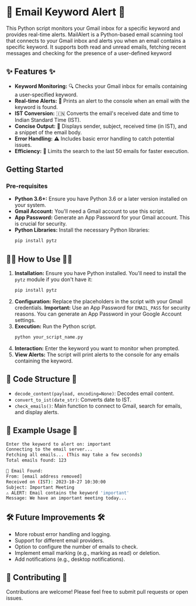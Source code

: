 # 📧 Email Keyword Alert 🚨

This Python script monitors your Gmail inbox for a specific keyword and provides real-time alerts.
MailAlert is a Python-based email scanning tool that connects to your Gmail inbox and alerts you when an email contains a specific keyword. It supports both read and unread emails, fetching recent messages and checking for the presence of a user-defined keyword

## ✨ Features ✨

* **Keyword Monitoring:** 🔍 Checks your Gmail inbox for emails containing a user-specified keyword.
* **Real-time Alerts:** 🔔 Prints an alert to the console when an email with the keyword is found.
* **IST Conversion:** 🇮🇳 Converts the email's received date and time to Indian Standard Time (IST).
* **Concise Output:** 📝 Displays sender, subject, received time (in IST), and a snippet of the email body.
* **Error Handling:** ⚠️ Includes basic error handling to catch potential issues.
* **Efficiency:** 🚀 Limits the search to the last 50 emails for faster execution.

## Getting Started

### Pre-requisites

* **Python 3.6+:** Ensure you have Python 3.6 or a later version installed on your system.
* **Gmail Account:** You'll need a Gmail account to use this script.
* **App Password:** Generate an App Password for your Gmail account. This is crucial for security.
* **Python Libraries:** Install the necessary Python libraries:
    ```bash
    pip install pytz
    ```

## 🧑‍💻 How to Use 🧑‍💻

1.  **Installation:** Ensure you have Python installed. You'll need to install the `pytz` module if you don't have it:
    ```bash
    pip install pytz
    ```
2.  **Configuration:** Replace the placeholders in the script with your Gmail credentials. **Important:** Use an App Password for `EMAIL_PASS` for security reasons. You can generate an App Password in your Google Account settings.
3.  **Execution:** Run the Python script.
    ```bash
    python your_script_name.py
    ```
4.  **Interaction:** Enter the keyword you want to monitor when prompted.
5.  **View Alerts:** The script will print alerts to the console for any emails containing the keyword.

## 📂 Code Structure 📂

* `decode_content(payload, encoding=None)`: Decodes email content.
* `convert_to_ist(date_str)`: Converts date to IST.
* `check_emails()`: Main function to connect to Gmail, search for emails, and display alerts.

## 📝 Example Usage 📝
```bash
Enter the keyword to alert on: important
Connecting to the email server...
Fetching all emails... (This may take a few seconds)
Total emails found: 123

📩 Email Found:
From: [email address removed]
Received on (IST): 2023-10-27 10:30:00
Subject: Important Meeting
⚠️ ALERT: Email contains the keyword 'important'
Message: We have an important meeting today...
```


## 🛠️ Future Improvements 🛠️

* More robust error handling and logging.
* Support for different email providers.
* Option to configure the number of emails to check.
* Implement email marking (e.g., marking as read) or deletion.
* Add notifications (e.g., desktop notifications).

## 🙌 Contributing 🙌

Contributions are welcome! Please feel free to submit pull requests or open issues.

